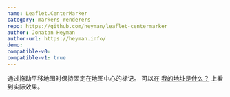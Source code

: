 ```yaml
---
name: Leaflet.CenterMarker
category: markers-renderers
repo: https://github.com/heyman/leaflet-centermarker
author: Jonatan Heyman
author-url: https://heyman.info/
demo: 
compatible-v0:
compatible-v1: true
---
```


通过拖动平移地图时保持固定在地图中心的标记。 可以在 <a href="https://whatismyaddress.net/">我的地址是什么？</a> 上看到实际效果。
